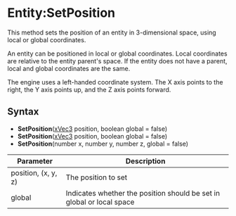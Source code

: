 # Entity:SetPosition

This method sets the position of an entity in 3-dimensional space, using local or global coordinates.

An entity can be positioned in local or global coordinates. Local coordinates are relative to the entity parent's space. If the entity does not have a parent, local and global coordinates are the same.

The engine uses a left-handed coordinate system. The X axis points to the right, the Y axis points up, and the Z axis points forward.

## Syntax

- **SetPosition**([xVec3](xVec3.md) position, boolean global = false)
- **SetPosition**([xVec3](xVec3.md) position, boolean global = false)
- **SetPosition**(number x, number y, number z, global = false)

| Parameter | Description |
| ------ | ------ |
| position, (x, y, z) | The position to set |
| global | Indicates whether the position should be set in global or local space |
